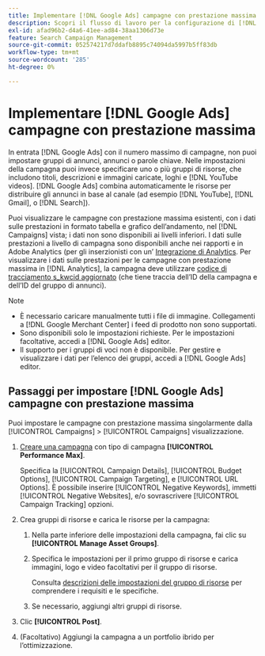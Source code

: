 ```yaml
---
title: Implementare [!DNL Google Ads] campagne con prestazione massima
description: Scopri il flusso di lavoro per la configurazione di [!DNL Google Ads] numero massimo di campagne con prestazioni.
exl-id: afad96b2-d4a6-41ee-ad84-38aa1306d73e
feature: Search Campaign Management
source-git-commit: 052574217d7ddafb8895c74094da5997b5ff83db
workflow-type: tm+mt
source-wordcount: '285'
ht-degree: 0%

---
```


# Implementare [!DNL Google Ads] campagne con prestazione massima

In entrata [!DNL Google Ads] con il numero massimo di campagne, non puoi impostare gruppi di annunci, annunci o parole chiave. Nelle impostazioni della campagna puoi invece specificare uno o più gruppi di risorse, che includono titoli, descrizioni e immagini caricate, loghi e [!DNL YouTube videos]. [!DNL Google Ads] combina automaticamente le risorse per distribuire gli annunci in base al canale (ad esempio [!DNL YouTube], [!DNL Gmail], o [!DNL Search]).

Puoi visualizzare le campagne con prestazione massima esistenti, con i dati sulle prestazioni in formato tabella e grafico dell’andamento, nel [!DNL Campaigns] vista; i dati non sono disponibili ai livelli inferiori. I dati sulle prestazioni a livello di campagna sono disponibili anche nei rapporti e in Adobe Analytics (per gli inserzionisti con un’ [Integrazione di Analytics](/help/integrations/analytics/overview.md). Per visualizzare i dati sulle prestazioni per le campagne con prestazione massima in [!DNL Analytics], la campagna deve utilizzare [codice di tracciamento s_kwcid aggiornato](/help/search-social-commerce/tracking/skwcid-tracking-parameter.md) (che tiene traccia dell’ID della campagna e dell’ID del gruppo di annunci).

>[!NOTE]
>
>* È necessario caricare manualmente tutti i file di immagine. Collegamenti a [!DNL Google Merchant Center] i feed di prodotto non sono supportati.
>* Sono disponibili solo le impostazioni richieste. Per le impostazioni facoltative, accedi a [!DNL Google Ads] editor.
>* Il supporto per i gruppi di voci non è disponibile. Per gestire e visualizzare i dati per l’elenco dei gruppi, accedi a [!DNL Google Ads] editor.

## Passaggi per impostare [!DNL Google Ads] campagne con prestazione massima

Puoi impostare le campagne con prestazione massima singolarmente dalla [!UICONTROL Campaigns] > [!UICONTROL Campaigns] visualizzazione.

1. [Creare una campagna](/help/search-social-commerce/campaign-management/campaigns/campaign-manage.md) con tipo di campagna **[!UICONTROL Performance Max]**.

   Specifica la [!UICONTROL Campaign Details], [!UICONTROL Budget Options], [!UICONTROL Campaign Targeting], e [!UICONTROL URL Options]. È possibile inserire [!UICONTROL Negative Keywords], immetti [!UICONTROL Negative Websites], e/o sovrascrivere [!UICONTROL Campaign Tracking] opzioni.

1. Crea gruppi di risorse e carica le risorse per la campagna:

   1. Nella parte inferiore delle impostazioni della campagna, fai clic su **[!UICONTROL Manage Asset Groups]**.

   1. Specifica le impostazioni per il primo gruppo di risorse e carica immagini, logo e video facoltativi per il gruppo di risorse.

      Consulta [descrizioni delle impostazioni del gruppo di risorse](/help/search-social-commerce/campaign-management/campaigns/campaign-settings-google.md) per comprendere i requisiti e le specifiche.

   1. Se necessario, aggiungi altri gruppi di risorse.

1. Clic **[!UICONTROL Post]**.

1. (Facoltativo) Aggiungi la campagna a un portfolio ibrido per l’ottimizzazione.
